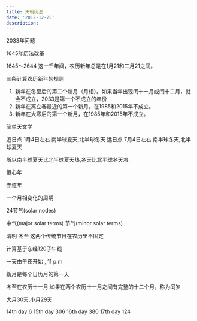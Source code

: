 ```yaml
---
title: 天朝历法
date: '2012-12-25'
description:
---
```


2033年问题

1645年历法改革

1645～2644 这一千年间，农历新年总是在1月21和二月21之间。

三条计算农历新年的规则

1. 新年在冬至后的第二个新月（月相）。如果当年出现闰十一月或闰十二月，就会不成立，2033是第一个不成立的年份
2. 新年在离立春最近的第一个新月。在1985和2015年不成立。
3. 新年在大寒后的第一个新月，在1985年和2015年不成立。


简单天文学

近日点 1月4日左右 南半球夏天,北半球冬天
远日点 7月4日左右 南半球冬天,北半球夏天

所以南半球夏天比北半球夏天热,冬天比北半球冬天冷.

恒心年

赤道年

一个月相变化的周期


24节气(solar nodes)

中气(major solar terms) 节气(minor solar terms)

清明 冬至 这两个传统节日在农历里不固定


计算基于东经120子午线

一天由午夜开始 , 11 p.m 

新月是每个日历月的第一天

冬至在农历十一月,如果在两个农历十一月之间有完整的十二个月，称为闰岁


大月30天,小月29天

14th day 6
15th day 306
16th day 380
17th day 124
